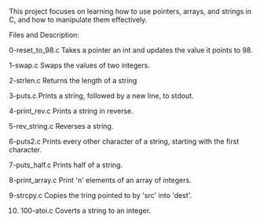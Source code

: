 This project focuses on learning how to use pointers, arrays, and strings in C, and how to manipulate them effectively.

Files and Description:

0-reset_to_98.c
Takes a pointer an int and updates the value it points to 98.

1-swap.c
Swaps the values of two integers.

2-strlen.c
Returns the length of a string

3-puts.c
Prints a string, followed by a new line, to stdout.

4-print_rev.c
Prints a string in reverse.

5-rev_string.c
Reverses a string.

6-puts2.c
Prints every other character of a string, starting with the first character.

7-puts_half.c
Prints half of a string.

8-print_array.c
Print 'n' elements of an array of integers.

9-strcpy.c
Copies the tring pointed to by 'src' into 'dest'.

10. 100-atoi.c
Coverts a string to an integer.